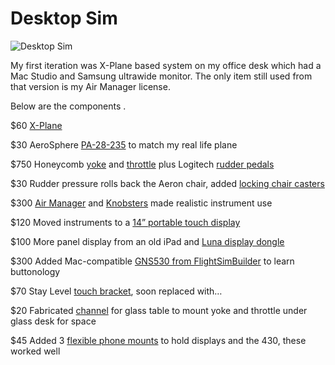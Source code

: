 # Desktop Sim

![Desktop Sim](/images/sim-1.jpg)

My  first iteration was X-Plane based system on my office desk which had a Mac Studio and Samsung ultrawide monitor.  The only item still used from that version is my Air Manager license.

Below are the components .

$60 [X-Plane](https://www.x-plane.com/) 

$30 AeroSphere [PA-28-235](https://store.x-plane.org/Piper-PA-28-235-Charger-Cherokee-235_p_1605.html) to match my real life plane

$750 Honeycomb [yoke](https://flyhoneycomb.com/collections/bestseller/products/alpha-flight-controls) and [throttle](https://flyhoneycomb.com/collections/bestseller/products/bravo-throttle-quadrant) plus Logitech [rudder pedals](https://www.logitechg.com/en-us/products/flight/flight-simulator-rudder-pedals.945-000024.html?srsltid=AfmBOooHDpL-GH7bPnQ0DCOAovqnh8QbCfwsQmiMU0vFKsC-KQ2lKe2n)

$30 Rudder pressure rolls back the Aeron chair, added [locking chair casters](https://www.amazon.com/gp/product/B0BKLSQVJ4/)

$300 [Air Manager](https://www.siminnovations.com/air-manager/) and [Knobsters](https://www.siminnovations.com/shop/knobster/) made realistic instrument use

$120 Moved instruments to a [14” portable touch display](https://www.amazon.com/gp/product/B0C4TCHK1S/r)

$100 More panel display from an old iPad and [Luna display dongle](https://shop.astropad.com/collections/luna-display-mac-and-pc?) 

$300 Added Mac-compatible [GNS530 from FlightSimBuilder](https://flightsimbuilder.com/products/gns-530-fs2020-campatabl) to learn buttonology

$70 Stay Level [touch bracket](https://staylevelavionix.com/shop/touch-bracket), soon replaced with…

$20 Fabricated [channel](https://www.dkhardware.com/satin-anodized-1-2-aluminum-u-channel-dv750a-ccp24-24-stock-length-product-3696857.html) for glass table to mount yoke and throttle under glass desk for space

$45 Added 3 [flexible phone mounts](https://www.amazon.com/gp/product/B07726TH68/) to hold displays and the 430, these worked well
